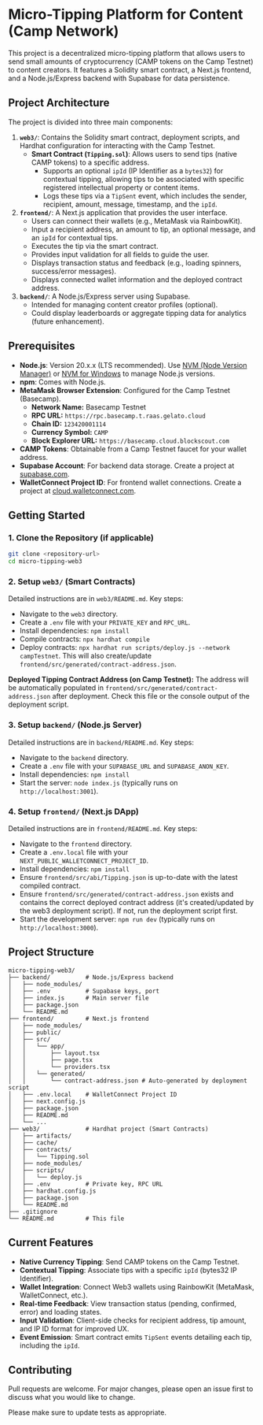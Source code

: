 # Micro-Tipping Platform for Content (Camp Network)

This project is a decentralized micro-tipping platform that allows users to send small amounts of cryptocurrency (CAMP tokens on the Camp Testnet) to content creators. It features a Solidity smart contract, a Next.js frontend, and a Node.js/Express backend with Supabase for data persistence.

## Project Architecture

The project is divided into three main components:

1.  **`web3/`**: Contains the Solidity smart contract, deployment scripts, and Hardhat configuration for interacting with the Camp Testnet.
    *   **Smart Contract (`Tipping.sol`)**: Allows users to send tips (native CAMP tokens) to a specific address. 
        *   Supports an optional `ipId` (IP Identifier as a `bytes32`) for contextual tipping, allowing tips to be associated with specific registered intellectual property or content items.
        *   Logs these tips via a `TipSent` event, which includes the sender, recipient, amount, message, timestamp, and the `ipId`.
2.  **`frontend/`**: A Next.js application that provides the user interface.
    *   Users can connect their wallets (e.g., MetaMask via RainbowKit).
    *   Input a recipient address, an amount to tip, an optional message, and an `ipId` for contextual tips.
    *   Executes the tip via the smart contract.
    *   Provides input validation for all fields to guide the user.
    *   Displays transaction status and feedback (e.g., loading spinners, success/error messages).
    *   Displays connected wallet information and the deployed contract address.
3.  **`backend/`**: A Node.js/Express server using Supabase.
    *   Intended for managing content creator profiles (optional).
    *   Could display leaderboards or aggregate tipping data for analytics (future enhancement).

## Prerequisites

*   **Node.js**: Version 20.x.x (LTS recommended). Use [NVM (Node Version Manager)](https://github.com/nvm-sh/nvm) or [NVM for Windows](https://github.com/coreybutler/nvm-windows) to manage Node.js versions.
*   **npm**: Comes with Node.js.
*   **MetaMask Browser Extension**: Configured for the Camp Testnet (Basecamp).
    *   **Network Name:** Basecamp Testnet
    *   **RPC URL:** `https://rpc.basecamp.t.raas.gelato.cloud`
    *   **Chain ID:** `123420001114`
    *   **Currency Symbol:** `CAMP`
    *   **Block Explorer URL:** `https://basecamp.cloud.blockscout.com`
*   **CAMP Tokens**: Obtainable from a Camp Testnet faucet for your wallet address.
*   **Supabase Account**: For backend data storage. Create a project at [supabase.com](https://supabase.com).
*   **WalletConnect Project ID**: For frontend wallet connections. Create a project at [cloud.walletconnect.com](https://cloud.walletconnect.com).

## Getting Started

### 1. Clone the Repository (if applicable)

```bash
git clone <repository-url>
cd micro-tipping-web3
```

### 2. Setup `web3/` (Smart Contracts)

Detailed instructions are in `web3/README.md`. Key steps:
*   Navigate to the `web3` directory.
*   Create a `.env` file with your `PRIVATE_KEY` and `RPC_URL`.
*   Install dependencies: `npm install`
*   Compile contracts: `npx hardhat compile`
*   Deploy contracts: `npx hardhat run scripts/deploy.js --network campTestnet`. This will also create/update `frontend/src/generated/contract-address.json`.

**Deployed Tipping Contract Address (on Camp Testnet):** The address will be automatically populated in `frontend/src/generated/contract-address.json` after deployment. Check this file or the console output of the deployment script.

### 3. Setup `backend/` (Node.js Server)

Detailed instructions are in `backend/README.md`. Key steps:
*   Navigate to the `backend` directory.
*   Create a `.env` file with your `SUPABASE_URL` and `SUPABASE_ANON_KEY`.
*   Install dependencies: `npm install`
*   Start the server: `node index.js` (typically runs on `http://localhost:3001`).

### 4. Setup `frontend/` (Next.js DApp)

Detailed instructions are in `frontend/README.md`. Key steps:
*   Navigate to the `frontend` directory.
*   Create a `.env.local` file with your `NEXT_PUBLIC_WALLETCONNECT_PROJECT_ID`.
*   Install dependencies: `npm install`
*   Ensure `frontend/src/abi/Tipping.json` is up-to-date with the latest compiled contract.
*   Ensure `frontend/src/generated/contract-address.json` exists and contains the correct deployed contract address (it's created/updated by the web3 deployment script). If not, run the deployment script first.
*   Start the development server: `npm run dev` (typically runs on `http://localhost:3000`).

## Project Structure

```
micro-tipping-web3/
├── backend/          # Node.js/Express backend
│   ├── node_modules/
│   ├── .env          # Supabase keys, port
│   ├── index.js      # Main server file
│   ├── package.json
│   └── README.md
├── frontend/         # Next.js frontend
│   ├── node_modules/
│   ├── public/
│   ├── src/
│   │   └── app/
│   │       ├── layout.tsx
│   │       ├── page.tsx
│   │       └── providers.tsx
│   │   └── generated/
│   │       └── contract-address.json # Auto-generated by deployment script
│   ├── .env.local    # WalletConnect Project ID
│   ├── next.config.js
│   ├── package.json
│   ├── README.md
│   └── ...
├── web3/             # Hardhat project (Smart Contracts)
│   ├── artifacts/
│   ├── cache/
│   ├── contracts/
│   │   └── Tipping.sol
│   ├── node_modules/
│   ├── scripts/
│   │   └── deploy.js
│   ├── .env          # Private key, RPC URL
│   ├── hardhat.config.js
│   ├── package.json
│   └── README.md
├── .gitignore
└── README.md         # This file
```

## Current Features

*   **Native Currency Tipping**: Send CAMP tokens on the Camp Testnet.
*   **Contextual Tipping**: Associate tips with a specific `ipId` (bytes32 IP Identifier).
*   **Wallet Integration**: Connect Web3 wallets using RainbowKit (MetaMask, WalletConnect, etc.).
*   **Real-time Feedback**: View transaction status (pending, confirmed, error) and loading states.
*   **Input Validation**: Client-side checks for recipient address, tip amount, and IP ID format for improved UX.
*   **Event Emission**: Smart contract emits `TipSent` events detailing each tip, including the `ipId`.

## Contributing

Pull requests are welcome. For major changes, please open an issue first to discuss what you would like to change.

Please make sure to update tests as appropriate. 